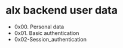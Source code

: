 # alx backend user data

- 0x00. Personal data
- 0x01. Basic authentication
- 0x02-Session_authentication 